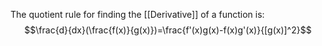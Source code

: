 The quotient rule for finding the [[Derivative]] of a function is:
$$\frac{d}{dx}(\frac{f(x)}{g(x)})=\frac{f'(x)g(x)-f(x)g'(x)}{[g(x)]^2}$$